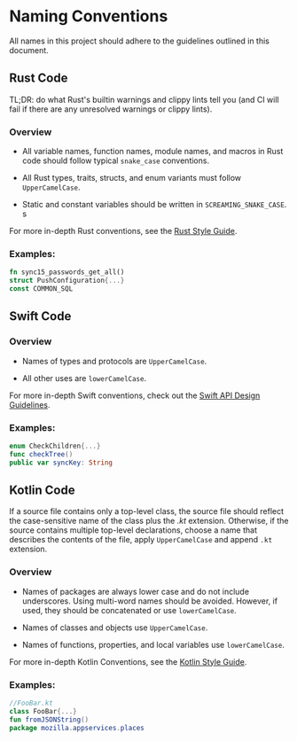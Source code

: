 # Naming Conventions

All names in this project should adhere to the guidelines outlined in this document.

## Rust Code

TL;DR: do what Rust's builtin warnings and clippy lints tell you
(and CI will fail if there are any unresolved warnings or clippy lints).

### Overview

- All variable names, function names, module names, and macros in Rust code should follow typical `snake_case` conventions.

- All Rust types, traits, structs, and enum variants must follow `UpperCamelCase`.

- Static and constant variables should be written in `SCREAMING_SNAKE_CASE`. s

For more in-depth Rust conventions, see the [Rust Style Guide](https://doc.rust-lang.org/1.0.0/style/style/naming/README.html).

### Examples:
```rust
fn sync15_passwords_get_all()
struct PushConfiguration{...}
const COMMON_SQL
```

## Swift Code

### Overview

- Names of types and protocols are `UpperCamelCase`.

- All other uses are `lowerCamelCase`.

For more in-depth Swift conventions, check out the [Swift API Design Guidelines](https://swift.org/documentation/api-design-guidelines/).

### Examples:
```swift
enum CheckChildren{...}
func checkTree()
public var syncKey: String
```

## Kotlin Code

If a source file contains only a top-level class, the source file should reflect the case-sensitive name of the class plus the *.kt* extension. Otherwise, if the source contains multiple top-level declarations, choose a name that describes the contents of the file, apply `UpperCamelCase` and append `.kt` extension.

### Overview

- Names of packages are always lower case and do not include underscores. Using multi-word names should be avoided. However, if used, they should be concatenated or use `lowerCamelCase`.

- Names of classes and objects use `UpperCamelCase`.

- Names of functions, properties, and local variables use `lowerCamelCase`.

For more in-depth Kotlin Conventions, see the [Kotlin Style Guide](https://kotlinlang.org/docs/reference/coding-conventions.html#naming-rules).

### Examples:

```kotlin
//FooBar.kt
class FooBar{...}
fun fromJSONString()
package mozilla.appservices.places
```
